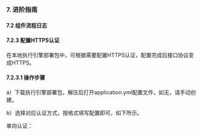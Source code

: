 ### 7. 进阶指南

#### 7.2 组件流程日志

#### 7.2.3 配置HTTPS认证

在本地执行引擎部署包中，可根据需要配置HTTPS认证，配置完成后接口协议变成HTTPS。

#### 7.2.3.1 操作步骤

a）下载执行引擎部署包，解压后打开application.yml配置文件，如无，请手动创建。

b）选择对应认证方式，按格式填写配置即可，如下所示。

单向认证：
